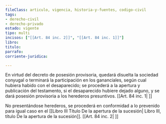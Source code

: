 ```yaml
---
fileClass: articulo, vigencia, historia-y-fuentes, codigo-civil
tags:
- derecho-civil
- derecho-privado
estado: vigente
tipo: multi
incisos: ["[[Art. 84 inc. 2]]", "[[Art. 84 inc. 1]]"]
libro:
titulo:
parrafo:
corriente-juridica:

---
```

En virtud del decreto de posesión provisoria, quedará disuelta la sociedad conyugal o terminará la participación en los gananciales, según cual hubiera habido con el desaparecido; se procederá a la apertura y publicación del testamento, si el desaparecido hubiere dejado alguno, y se dará posesión provisoria a los herederos presuntivos. [[Art. 84 inc. 1| ]]

No presentándose herederos, se procederá en conformidad a lo prevenido para igual caso en el [[Libro III Título De la apertura de la sucesión| Libro III, título De la apertura de la sucesión]]. [[Art. 84 inc. 2| ]]